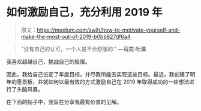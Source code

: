 # 如何激励自己，充分利用 2019 年

> 原文：<https://medium.com/swlh/how-to-motivate-yourself-and-make-the-most-out-of-2019-b0bb827df6a4>

> "没有自己的认可，一个人是不会舒服的." **—马克·吐温**

我喜欢超越自己，挑战自己的极限。

因此，我给自己设定了年度目标，并尽我所能去实现这些目标。最近，我创建了明年的愿景板，并就如何以最有效的方式激励自己在 2019 年取得成功的一些想法进行了头脑风暴。

在下面的帖子中，我旨在分享我最有价值的见解。